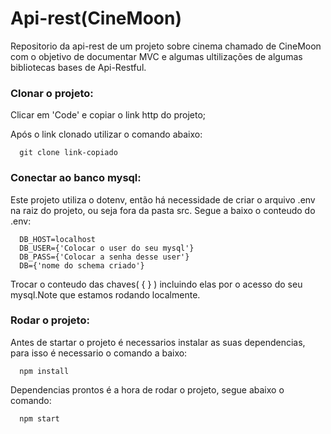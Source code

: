 # Api-rest(CineMoon)

Repositorio da api-rest de um projeto sobre cinema chamado de CineMoon com o objetivo de documentar MVC e algumas ultilizações de algumas bibliotecas bases de Api-Restful. 

### Clonar o projeto:

Clicar em 'Code' e copiar o link http do projeto;

Após o link clonado utilizar o comando abaixo:

```
  git clone link-copiado
```

### Conectar ao banco mysql:
Este projeto utiliza o dotenv, então há necessidade de criar o arquivo .env na raiz do projeto, ou seja fora da pasta src. Segue a baixo o conteudo do .env:

```
  DB_HOST=localhost
  DB_USER={'Colocar o user do seu mysql'}
  DB_PASS={'Colocar a senha desse user'}
  DB={'nome do schema criado'}
```

Trocar o conteudo das chaves( { } ) incluindo elas por o acesso do seu mysql.Note que estamos rodando localmente.

### Rodar o projeto:
Antes de startar o projeto é necessarios instalar as suas dependencias, para isso é necessario o comando a baixo:

```
  npm install
```
Dependencias prontos é a hora de rodar o projeto, segue abaixo o comando:

```
  npm start
```
